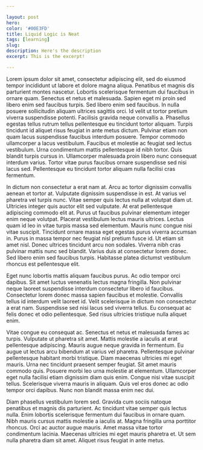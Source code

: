 ```yaml
---

layout: post
hero: 
color: '#00E3FD'
title: Liquid Logic is Neat
tags: [learning]
slug:
description: Here's the description
excerpt: This is the excerpt!

---
```

Lorem ipsum dolor sit amet, consectetur adipiscing elit, sed do eiusmod tempor incididunt ut labore et dolore magna aliqua. Penatibus et magnis dis parturient montes nascetur. Lobortis scelerisque fermentum dui faucibus in ornare quam. Senectus et netus et malesuada. Sapien eget mi proin sed libero enim sed faucibus turpis. Sed libero enim sed faucibus. In nulla posuere sollicitudin aliquam ultrices sagittis orci. Id velit ut tortor pretium viverra suspendisse potenti. Facilisis gravida neque convallis a. Phasellus egestas tellus rutrum tellus pellentesque eu tincidunt tortor aliquam. Turpis tincidunt id aliquet risus feugiat in ante metus dictum. Pulvinar etiam non quam lacus suspendisse faucibus interdum posuere. Tempor commodo ullamcorper a lacus vestibulum. Faucibus et molestie ac feugiat sed lectus vestibulum. Urna condimentum mattis pellentesque id nibh tortor. Quis blandit turpis cursus in. Ullamcorper malesuada proin libero nunc consequat interdum varius. Tortor vitae purus faucibus ornare suspendisse sed nisi lacus sed. Pellentesque eu tincidunt tortor aliquam nulla facilisi cras fermentum.

In dictum non consectetur a erat nam at. Arcu ac tortor dignissim convallis aenean et tortor at. Vulputate dignissim suspendisse in est. At varius vel pharetra vel turpis nunc. Vitae semper quis lectus nulla at volutpat diam ut. Ultricies integer quis auctor elit sed vulputate. At erat pellentesque adipiscing commodo elit at. Purus ut faucibus pulvinar elementum integer enim neque volutpat. Placerat vestibulum lectus mauris ultrices. Lectus quam id leo in vitae turpis massa sed elementum. Mauris nunc congue nisi vitae suscipit. Tincidunt ornare massa eget egestas purus viverra accumsan in. Purus in massa tempor nec feugiat nisl pretium fusce id. Ut etiam sit amet nisl. Donec ultrices tincidunt arcu non sodales. Viverra nibh cras pulvinar mattis nunc sed blandit. Varius duis at consectetur lorem donec. Sed libero enim sed faucibus turpis. Habitasse platea dictumst vestibulum rhoncus est pellentesque elit.

Eget nunc lobortis mattis aliquam faucibus purus. Ac odio tempor orci dapibus. Sit amet luctus venenatis lectus magna fringilla. Non pulvinar neque laoreet suspendisse interdum consectetur libero id faucibus. Consectetur lorem donec massa sapien faucibus et molestie. Convallis tellus id interdum velit laoreet id. Velit scelerisque in dictum non consectetur a erat nam. Suspendisse sed nisi lacus sed viverra tellus. Eu consequat ac felis donec et odio pellentesque. Sed risus ultricies tristique nulla aliquet enim.

Vitae congue eu consequat ac. Senectus et netus et malesuada fames ac turpis. Vulputate ut pharetra sit amet. Mattis molestie a iaculis at erat pellentesque adipiscing. Mauris augue neque gravida in fermentum. Eu augue ut lectus arcu bibendum at varius vel pharetra. Pellentesque pulvinar pellentesque habitant morbi tristique. Diam maecenas ultricies mi eget mauris. Urna nec tincidunt praesent semper feugiat. Sit amet mauris commodo quis. Posuere morbi leo urna molestie at elementum. Ullamcorper eget nulla facilisi etiam dignissim diam quis enim. Congue nisi vitae suscipit tellus. Scelerisque viverra mauris in aliquam. Quis vel eros donec ac odio tempor orci dapibus. Nunc non blandit massa enim nec dui.

Diam phasellus vestibulum lorem sed. Gravida cum sociis natoque penatibus et magnis dis parturient. Ac tincidunt vitae semper quis lectus nulla. Enim lobortis scelerisque fermentum dui faucibus in ornare quam. Nibh mauris cursus mattis molestie a iaculis at. Magna fringilla urna porttitor rhoncus. Orci ac auctor augue mauris. Amet massa vitae tortor condimentum lacinia. Maecenas ultricies mi eget mauris pharetra et. Ut sem nulla pharetra diam sit amet. Aliquet risus feugiat in ante metus.
